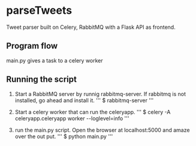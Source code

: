# parseTweets
Tweet parser built on Celery, RabbitMQ with a Flask API as frontend.

## Program flow
main.py gives a task to a celery worker


## Running the script
1. Start a RabbitMQ server by runnig rabbitmq-server. If rabbitmq is not installed, go ahead and install it.
'''
$ rabbitmq-server
'''

2. Start a celery worker that can run the celeryapp.
'''
$ celery -A celeryapp.celeryapp worker --loglevel=info
'''

3. run the main.py script. Open the browser at localhost:5000 and amaze over the out put.
'''
$ python main.py
'''
